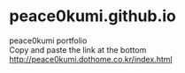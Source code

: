 # peace0kumi.github.io
peace0kumi portfolio <br/>
Copy and paste the link at the bottom <br/>
http://peace0kumi.dothome.co.kr/index.html